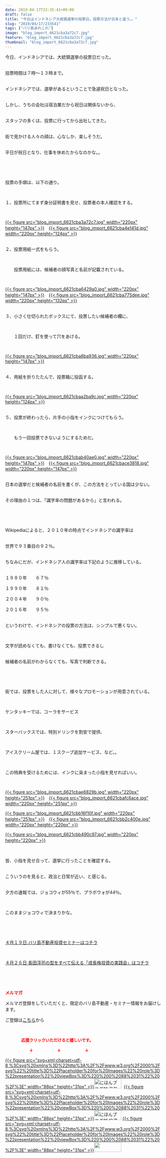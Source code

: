 ```yaml
---
date: 2019-04-17T23:35:41+09:00
draft: false
title: "今日はインドネシア大統領選挙の投票日。投票方法が日本と違う。。"
slug: "2019/04/17/233541"
tags: ["バリ島あれこれ"]
image: "blog_import_6621cba3a72c7.jpg"
feature: "blog_import_6621cba3a72c7.jpg"
thumbnail: "blog_import_6621cba3a72c7.jpg"
---
```

<p>今日、インドネシアでは、大統領選挙の投票日だった。</p><p><br/>投票時間は７時～１３時まで。</p><p><br/>インドネシアでは、選挙があるということで急遽祝日となった。</p><p><br/>しかし、うちの会社は宿泊業だから祝日は関係ないから、</p><p><br/>スタッフの多くは、投票に行ってから出社してきた。</p><p><br/>街で見かける人々の顔は、心なしか、楽しそうだ。</p><p><br/>平日が祝日となり、仕事を休めたからなのかな。。</p><p> </p><p> </p><p>投票の手順は、以下の通り。</p><p> </p><p>１、投票所にてまず身分証明書を見せ、投票者の本人確認をする。</p><p> </p><p><a href="blog_import_6621cba3a72c7.jpg">{{< figure src="blog_import_6621cba3a72c7.jpg" width="220px" height="147px" >}}</a>　<a href="blog_import_6621cba4e141d.jpg">{{< figure src="blog_import_6621cba4e141d.jpg" width="220px" height="124px" >}}</a></p><p><br/>２、投票用紙一式をもらう。</p><p> </p><p>　　投票用紙には、候補者の顔写真と名前が記載されている。</p><p> </p><p><a href="blog_import_6621cba6429a0.jpg">{{< figure src="blog_import_6621cba6429a0.jpg" width="220px" height="147px" >}}</a>　<a href="blog_import_6621cba775dee.jpg">{{< figure src="blog_import_6621cba775dee.jpg" width="220px" height="132px" >}}</a></p><p><br/>３、小さく仕切られたボックスにて、投票したい候補者の欄に、</p><p> </p><p>　　１回だけ、釘を使って穴をあける。</p><p> </p><p><a href="blog_import_6621cba8ba936.jpg">{{< figure src="blog_import_6621cba8ba936.jpg" width="220px" height="147px" >}}</a></p><p><br/>４、用紙を折りたたんで、投票箱に投函する。</p><p> </p><p><a href="blog_import_6621cbaa2ba9c.jpg">{{< figure src="blog_import_6621cbaa2ba9c.jpg" width="220px" height="124px" >}}</a></p><p><br/>５、投票が終わったら、片手の小指をインクにつけてもらう。</p><p> </p><p>　　もう一回投票できないようにするためだ。</p><p> </p><p><a href="blog_import_6621cbab40ae0.jpg">{{< figure src="blog_import_6621cbab40ae0.jpg" width="220px" height="147px" >}}</a>　<a href="blog_import_6621cbace3818.jpg">{{< figure src="blog_import_6621cbace3818.jpg" width="220px" height="147px" >}}</a></p><p><br/>日本の選挙だと候補者の名前を書くが、この方法をとっている国は少ない。</p><p><br/>その理由の１つは、「識字率の問題があるから」と言われる。</p><p> </p><p> </p><p>Wikipediaによると、２０１０年の時点でインドネシアの識字率は</p><p><br/>世界で９３番目の９２％。</p><p><br/>ちなみにだが、インドネシア人の識字率は下記のように推移している。</p><p><br/>１９８０年　　６７％</p><p>１９９０年　　８１％</p><p>２００４年　　９０％</p><p>２０１６年　　９５％</p><p><br/>というわけで、インドネシアの投票の方法は、シンプルで悪くない。</p><p> </p><p>文字が読めなくても、書けなくても、投票できるし</p><p><br/>候補者の名前がわからなくても、写真で判断できる。</p><p> </p><p> </p><p>街では、投票をした人に対して、様々なプロモーションが用意されている。</p><p> </p><p>ケンタッキーでは、コーラをサービス</p><p> </p><p>スターバックスでは、特別ドリンクを割安で提供、</p><p> </p><p>アイスクリーム屋では、１スクープ追加サービス、など。。</p><p> </p><p>この特典を受けるためには、インクに染まった小指を見せればいい。</p><p> </p><p><a href="blog_import_6621cbae8829b.jpg">{{< figure src="blog_import_6621cbae8829b.jpg" width="220px" height="251px" >}}</a>　<a href="blog_import_6621cbafc6ace.jpg">{{< figure src="blog_import_6621cbafc6ace.jpg" width="220px" height="251px" >}}</a></p><p><a href="blog_import_6621cbb16f10f.jpg">{{< figure src="blog_import_6621cbb16f10f.jpg" width="220px" height="251px" >}}</a>　<a href="blog_import_6621cbb2c400e.jpg">{{< figure src="blog_import_6621cbb2c400e.jpg" width="220px" height="220px" >}}</a></p><p><a href="blog_import_6621cbb490c97.jpg">{{< figure src="blog_import_6621cbb490c97.jpg" width="220px" height="220px" >}}</a>　</p><p> </p><p>皆、小指を見せ合って、選挙に行ったことを確認する。</p><p><br/>こういうのを見ると、政治と日常が近い、と感じる。</p><p><br/>夕方の速報では、ジョコウィが55％で、プラボウォが44％。</p><p> </p><p>このままジョコウィで決まりかな。</p><p> </p><p> </p><p><a href="https://ameblo.jp/baliclub/entry-12450684266.html" target="_blank">４月１９日 バリ島不動産投資セミナーはコチラ</a></p><p> </p><p><a href="https://ameblo.jp/baliclub/entry-12450322392.html" target="_blank">４月２６日 長田淳司の型をすべて伝える「成長株投資の実践会」はコチラ</a></p><p> </p><p> </p><p><span style="font-weight: bold;"><span style="color: rgb(255, 0, 0);">メルマガ</span></span></p><p>メルマガ登録をしていただくと、限定のバリ島不動産・セミナー情報をお届けします。</p><p>ご登録は<a href="f9eeVI" target="_blank">こちら</a>から</p><p style="text-align: center;"> </p><p><font color="#ff0000" size="2"><strong>　　　　応援クリックいただけると嬉しいです。</strong></font></p><p><font color="#ff0000" size="2"><strong>　　　　　　↓　　　　　　↓　　　　　　↓</strong></font></p><p><a href="ranking.html?p_cid=01260127" id="&amp;blogmura_banner">{{< figure src="svg+xml;charset=utf-8,%3Csvg%20xmlns%3D%22http%3A%2F%2Fwww.w3.org%2F2000%2Fsvg%22%20title%3D%22Placeholder%20for%20Images%22%20role%3D%22presentation%22%20viewBox%3D%220%200%2088%2031%22%20%2F%3E" width="88px" height="31px" >}}<noscript><img alt="にほんブログ村 海外生活ブログ バリ島情報へ" border="0" height="31" src="//overseas.blogmura.com/bali/img/bali88_31.gif" width="88"></noscript></a>  <a href="ranking.html?p_cid=01260127" id="&amp;blogmura_banner">{{< figure src="svg+xml;charset=utf-8,%3Csvg%20xmlns%3D%22http%3A%2F%2Fwww.w3.org%2F2000%2Fsvg%22%20title%3D%22Placeholder%20for%20Images%22%20role%3D%22presentation%22%20viewBox%3D%220%200%2088%2031%22%20%2F%3E" width="88px" height="31px" >}}<noscript><img alt="にほんブログ村 投資ブログ 不動産投資へ" border="0" height="31" src="//investment.blogmura.com/hudousantoushi/img/hudousantoushi88_31.gif" width="88"></noscript></a> <a href="link.php?1804582" title="人気ブログランキングへ">{{< figure src="svg+xml;charset=utf-8,%3Csvg%20xmlns%3D%22http%3A%2F%2Fwww.w3.org%2F2000%2Fsvg%22%20title%3D%22Placeholder%20for%20Images%22%20role%3D%22presentation%22%20viewBox%3D%220%200%2088%2031%22%20%2F%3E" width="88px" height="31px" >}}<noscript><img border="0" height="31" src="https://blog.with2.net/img/banner/banner_22.gif" width="88"></noscript></a></p><p> </p>

